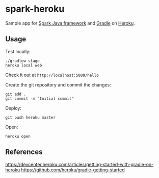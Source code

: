# spark-heroku
Sample app for [Spark Java framework](https://sparkjava.com) and [Gradle](https://gradle.org) on [Heroku](https://heroku.com).


## Usage

Test locally:

```
./gradlew stage
heroku local web
```

Check it out at `http://localhost:5000/hello`

Create the git repository and commit the changes:

```
git add .
git commit -m "Initial commit"
```

Deploy:

```
git push heroku master
```

Open:

```
heroku open
```


## References

https://devcenter.heroku.com/articles/getting-started-with-gradle-on-heroku
https://github.com/heroku/gradle-getting-started
